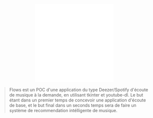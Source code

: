 <div align="center" style="text-align: center;">

<img
	src="./icon.ico"
	width="256"
	height="256"
	alt="Flows"
	/>

</div>

> Flows est un POC d'une application du type Deezer/Spotify d'écoute de musique à la demande, en utilisant tkinter et youtube-dl. Le but étant dans un premier temps de concevoir une application d'écoute de base, et le but final dans un seconds temps sera de faire un système de recommendation intélligente de musique.
